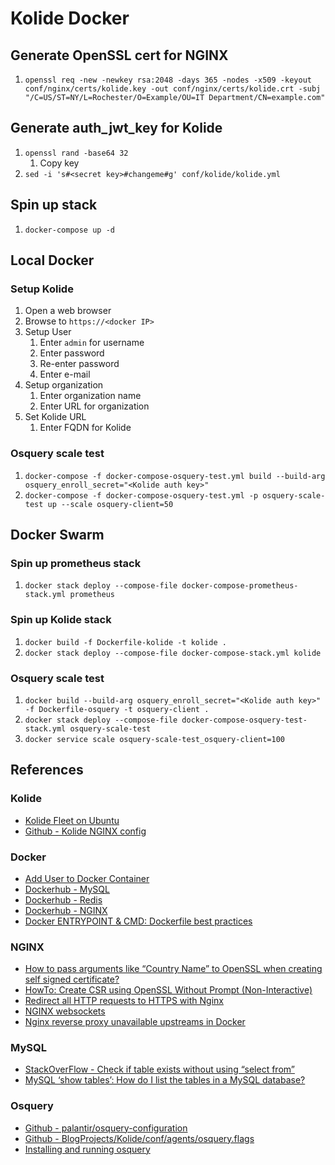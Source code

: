 # Kolide Docker

## Generate OpenSSL cert for NGINX
1. `openssl req -new -newkey rsa:2048 -days 365 -nodes -x509 -keyout conf/nginx/certs/kolide.key -out conf/nginx/certs/kolide.crt -subj "/C=US/ST=NY/L=Rochester/O=Example/OU=IT Department/CN=example.com"`

## Generate auth_jwt_key for Kolide
1. `openssl rand -base64 32`
    1. Copy key
1. `sed -i 's#<secret key>#changeme#g' conf/kolide/kolide.yml`

## Spin up stack
1. `docker-compose up -d`

## Local Docker
### Setup Kolide
1. Open a web browser
1. Browse to `https://<docker IP>`
1. Setup User
    1. Enter `admin` for username
    1. Enter password   
    1. Re-enter password
    1. Enter e-mail
1. Setup organization
    1. Enter organization name
    1. Enter URL for organization
1. Set Kolide URL
    1. Enter FQDN for Kolide

### Osquery scale test
1. `docker-compose -f docker-compose-osquery-test.yml build --build-arg osquery_enroll_secret="<Kolide auth key>"`
1. `docker-compose -f docker-compose-osquery-test.yml -p osquery-scale-test up --scale osquery-client=50`

## Docker Swarm
### Spin up prometheus stack
1. `docker stack deploy --compose-file docker-compose-prometheus-stack.yml prometheus`

### Spin up Kolide stack
1. `docker build -f Dockerfile-kolide -t kolide .`
1. `docker stack deploy --compose-file docker-compose-stack.yml kolide`

### Osquery scale test
1. `docker build --build-arg osquery_enroll_secret="<Kolide auth key>" -f Dockerfile-osquery -t osquery-client .`
1. `docker stack deploy --compose-file docker-compose-osquery-test-stack.yml osquery-scale-test`
1. `docker service scale osquery-scale-test_osquery-client=100` 

## References 
### Kolide
* [Kolide Fleet on Ubuntu](https://github.com/kolide/fleet/blob/master/docs/infrastructure/fleet-on-ubuntu.md)
* [Github - Kolide NGINX config](https://github.com/Benster900/BlogProjects/blob/master/Kolide/conf/nginx/nginx_kolide.conf)

### Docker
* [Add User to Docker Container](https://stackoverflow.com/questions/27701930/add-user-to-docker-container)
* [Dockerhub - MySQL](https://hub.docker.com/_/mysql)
* [Dockerhub - Redis](https://hub.docker.com/_/redis)
* [Dockerhub - NGINX](https://hub.docker.com/_/nginx)
* [Docker ENTRYPOINT & CMD: Dockerfile best practices](https://medium.freecodecamp.org/docker-entrypoint-cmd-dockerfile-best-practices-abc591c30e21)

### NGINX
* [How to pass arguments like “Country Name” to OpenSSL when creating self signed certificate?](https://superuser.com/questions/1160382/how-to-pass-arguments-like-country-name-to-openssl-when-creating-self-signed-c)
* [HowTo: Create CSR using OpenSSL Without Prompt (Non-Interactive)](https://www.shellhacks.com/create-csr-openssl-without-prompt-non-interactive/)
* [Redirect all HTTP requests to HTTPS with Nginx](https://bjornjohansen.no/redirect-to-https-with-nginx)
* [NGINX websockets](https://www.nginx.com/blog/websocket-nginx/)
* [Nginx reverse proxy unavailable upstreams in Docker](https://ilhicas.com/2018/04/14/Nginx-Upstream-Unavalailble-Docker.html)

### MySQL 
* [StackOverFlow - Check if table exists without using “select from”](https://stackoverflow.com/questions/8829102/check-if-table-exists-without-using-select-from)
* [MySQL ‘show tables’: How do I list the tables in a MySQL database?](https://alvinalexander.com/blog/post/mysql/list-tables-in-mysql-database)

### Osquery
* [Github - palantir/osquery-configuration](https://raw.githubusercontent.com/palantir/osquery-configuration/master/Classic/Servers/Linux/osquery.conf)
* [Github - BlogProjects/Kolide/conf/agents/osquery.flags](https://github.com/CptOfEvilMinions/BlogProjects/blob/master/Kolide/conf/agents/osquery.flags)
* [Installing and running osquery](https://github.com/kolide/fleet/blob/master/docs/infrastructure/fleet-on-ubuntu.md)